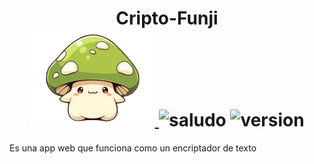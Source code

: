 <div align="center">
  <h1 align="center">
    Cripto-Funji
    <br />
    <a href="">
      <img src="https://github.com/AndresFelipePiedrahita/challenge/blob/main/assets/honguito.png" alt="Honguito" width="200px">
    </a>
    <img src="https://img.shields.io/badge/hola-criaturitas-orange" alt="saludo">
    <img src="https://img.shields.io/badge/version-1.0-green" alt="version">
  </h1>
</div>

<p>Es una app web que funciona como un encriptador de texto</p>
